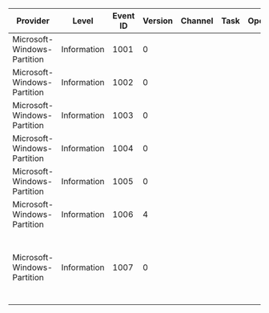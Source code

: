 Provider                     |  Level        |  Event ID  |  Version  |  Channel  |  Task  |  Opcode  |  Keyword  |  Message
-----------------------------|---------------|------------|-----------|-----------|--------|----------|-----------|-------------------------------------------------------------------------------------------------------
Microsoft-Windows-Partition  |  Information  |  1001      |  0        |           |        |          |           |  Operation started.
Microsoft-Windows-Partition  |  Information  |  1002      |  0        |           |        |          |           |  Operation completed.
Microsoft-Windows-Partition  |  Information  |  1003      |  0        |           |        |          |  power    |
Microsoft-Windows-Partition  |  Information  |  1004      |  0        |           |        |          |  power    |
Microsoft-Windows-Partition  |  Information  |  1005      |  0        |           |        |          |  power    |
Microsoft-Windows-Partition  |  Information  |  1006      |  4        |           |        |          |           |  For internal use only.
Microsoft-Windows-Partition  |  Information  |  1007      |  0        |           |        |          |           |  Spaceport status: {SpStatus}; output operation status: {OperationStatus} and Wnf status: {WnfStatus}.